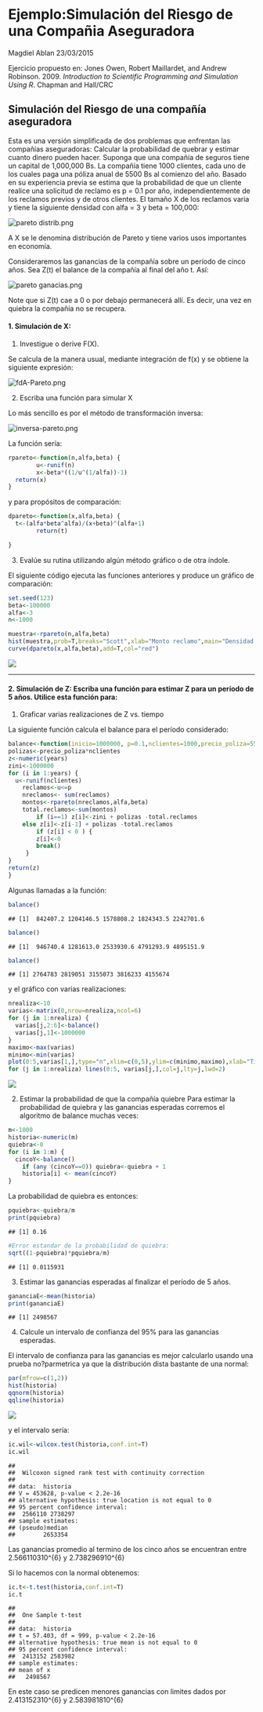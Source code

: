 Ejemplo:Simulación del Riesgo de una Compañia Aseguradora
================
Magdiel Ablan
23/03/2015

Ejercicio propuesto en: Jones Owen, Robert Maillardet, and Andrew
Robinson. 2009. *Introduction to Scientific Programming and Simulation
Using R*. Chapman and Hall/CRC

## Simulación del Riesgo de una compañía aseguradora

Esta es una versión simplificada de dos problemas que enfrentan las
compañías aseguradoras: Calcular la probabilidad de quebrar y estimar
cuanto dinero pueden hacer. Suponga que una compañía de seguros tiene un
capital de 1,000,000 Bs. La compañía tiene 1000 clientes, cada uno de
los cuales paga una póliza anual de 5500 Bs al comienzo del año. Basado
en su experiencia previa se estima que la probabilidad de que un cliente
realice una solicitud de reclamo es p = 0.1 por año, independientemente
de los reclamos previos y de otros clientes. El tamaño X de los reclamos
varia y tiene la siguiente densidad con alfa = 3 y beta = 100,000:

![pareto distrib.png](f.png)

A X se le denomina distribución de Pareto y tiene varios usos
importantes en economía.

Consideraremos las ganancias de la compañía sobre un período de cinco
años. Sea Z(t) el balance de la compañía al final del año t. Así:

![pareto ganacias.png](ganancias-pareto.png)

Note que si Z(t) cae a 0 o por debajo permanecerá allí. Es decir, una
vez en quiebra la compañía no se recupera.

#### 1\. Simulación de X:

1)  Investigue o derive F(X).

Se calcula de la manera usual, mediante integración de f(x) y se obtiene
la siguiente expresión:

![fdA-Pareto.png](fda-pareto.png)

2)  Escriba una función para simular X

Lo más sencillo es por el método de transformación inversa:

![inversa-pareto.png](inversa-pareto.png)

La función sería:

``` r
rpareto<-function(n,alfa,beta) {
        u<-runif(n)
        x<-beta*((1/u^(1/alfa))-1)
  return(x)
}
```

y para propósitos de comparación:

``` r
dpareto<-function(x,alfa,beta) {
  t<-(alfa*beta^alfa)/(x+beta)^(alfa+1)
        return(t)

}
```

3)  Evalúe su rutina utilizando algún método gráfico o de otra índole.

El siguiente código ejecuta las funciones anteriores y produce un
gráfico de comparación:

``` r
set.seed(123)
beta<-100000
alfa<-3
n<-1000

muestra<-rpareto(n,alfa,beta)
hist(muestra,prob=T,breaks="Scott",xlab="Monto reclamo",main="Densidad de Pareto (3,100000)")
curve(dpareto(x,alfa,beta),add=T,col="red")
```

![](simulacion-riesgo-aseguradora_files/figure-gfm/unnamed-chunk-3-1.png)<!-- -->

-----

#### 2\. Simulación de Z: Escriba una función para estimar Z para un período de 5 años. Utilice esta función para:

1)  Graficar varias realizaciones de Z vs. tiempo

La siguiente función calcula el balance para el período
considerado:

``` r
balance<-function(inicio=1000000, p=0.1,nclientes=1000,precio_poliza=5500,years=5) {
polizas<-precio_poliza*nclientes
z<-numeric(years)
zini<-1000000
for (i in 1:years) {
  u<-runif(nclientes)
    reclamos<-u<=p
    nreclamos<- sum(reclamos)
    montos<-rpareto(nreclamos,alfa,beta)
    total.reclamos<-sum(montos)
        if (i==1) z[i]<-zini + polizas -total.reclamos
    else z[i]<-z[i-1] + polizas -total.reclamos
        if (z[i] < 0 ) {
        z[i]<-0 
        break()
     }
}
return(z)
}
```

Algunas llamadas a la función:

``` r
balance()
```

    ## [1]  842407.2 1204146.5 1578808.2 1824343.5 2242701.6

``` r
balance()
```

    ## [1]  946740.4 1281613.0 2533930.6 4791293.9 4895151.9

``` r
balance()
```

    ## [1] 2764783 2819051 3155073 3816233 4155674

y el gráfico con varias realizaciones:

``` r
nrealiza<-10
varias<-matrix(0,nrow=nrealiza,ncol=6)
for (j in 1:nrealiza) {
  varias[j,2:6]<-balance()
  varias[j,1]<-1000000
}
maximo<-max(varias)
minimo<-min(varias)
plot(0:5,varias[1,],type="n",xlim=c(0,5),ylim=c(minimo,maximo),xlab="Tiempo",ylab="Ganancias")
for (j in 1:nrealiza) lines(0:5, varias[j,],col=j,lty=j,lwd=2)
```

![](simulacion-riesgo-aseguradora_files/figure-gfm/unnamed-chunk-6-1.png)<!-- -->

2)  Estimar la probabilidad de que la compañía quiebre Para estimar la
    probabilidad de quiebra y las ganancias esperadas corremos el
    algoritmo de balance muchas veces:

<!-- end list -->

``` r
m<-1000
historia<-numeric(m)
quiebra<-0
for (i in 1:m) {
  cincoY<-balance()
    if (any (cincoY==0)) quiebra<-quiebra + 1
    historia[i] <- mean(cincoY)
}
```

La probabilidad de quiebra es entonces:

``` r
pquiebra<-quiebra/m
print(pquiebra)
```

    ## [1] 0.16

``` r
#Error estandar de la probabilidad de quiebra:
sqrt((1-pquiebra)*pquiebra/m)
```

    ## [1] 0.0115931

3)  Estimar las ganancias esperadas al finalizar el período de 5 años.

<!-- end list -->

``` r
gananciaE<-mean(historia)
print(gananciaE)
```

    ## [1] 2498567

4)  Calcule un intervalo de confianza del 95% para las ganancias
    esperadas.

El intervalo de confianza para las ganancias es mejor calcularlo usando
una prueba no?parmetrica ya que la distribución dista bastante de una
normal:

``` r
par(mfrow=c(1,2))
hist(historia)
qqnorm(historia)
qqline(historia)
```

![](simulacion-riesgo-aseguradora_files/figure-gfm/unnamed-chunk-10-1.png)<!-- -->

y el intervalo sería:

``` r
ic.wil<-wilcox.test(historia,conf.int=T)
ic.wil
```

    ## 
    ##  Wilcoxon signed rank test with continuity correction
    ## 
    ## data:  historia
    ## V = 453628, p-value < 2.2e-16
    ## alternative hypothesis: true location is not equal to 0
    ## 95 percent confidence interval:
    ##  2566110 2738297
    ## sample estimates:
    ## (pseudo)median 
    ##        2653354

Las ganancias promedio al termino de los cinco años se encuentran entre
2.566110310^{6} y 2.738296910^{6}

Si lo hacemos con la normal obtenemos:

``` r
ic.t<-t.test(historia,conf.int=T)
ic.t
```

    ## 
    ##  One Sample t-test
    ## 
    ## data:  historia
    ## t = 57.403, df = 999, p-value < 2.2e-16
    ## alternative hypothesis: true mean is not equal to 0
    ## 95 percent confidence interval:
    ##  2413152 2583982
    ## sample estimates:
    ## mean of x 
    ##   2498567

En este caso se predicen menores ganancias con limites dados por
2.413152310^{6} y 2.583981810^{6}

